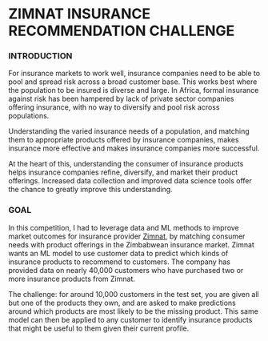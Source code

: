 # ZIMNAT INSURANCE RECOMMENDATION CHALLENGE

### INTRODUCTION

For insurance markets to work well, insurance companies need to be able to pool and spread risk across a broad customer base. This works best where the population to be insured is diverse and large. In Africa, formal insurance against risk has been hampered by lack of private sector companies offering insurance, with no way to diversify and pool risk across populations.

Understanding the varied insurance needs of a population, and matching them to appropriate products offered by insurance companies, makes insurance more effective and makes insurance companies more successful.

At the heart of this, understanding the consumer of insurance products helps insurance companies refine, diversify, and market their product offerings. Increased data collection and improved data science tools offer the chance to greatly improve this understanding.

### GOAL

In this competition, I had to leverage data and ML methods to improve market outcomes for insurance provider [Zimnat](https://www.zimnat.co.zw/), by matching consumer needs with product offerings in the Zimbabwean insurance market. Zimnat wants an ML model to use customer data to predict which kinds of insurance products to recommend to customers. The company has provided data on nearly 40,000 customers who have purchased two or more insurance products from Zimnat.

The challenge: for around 10,000 customers in the test set, you are given all but one of the products they own, and are asked to make predictions around which products are most likely to be the missing product. This same model can then be applied to any customer to identify insurance products that might be useful to them given their current profile.

